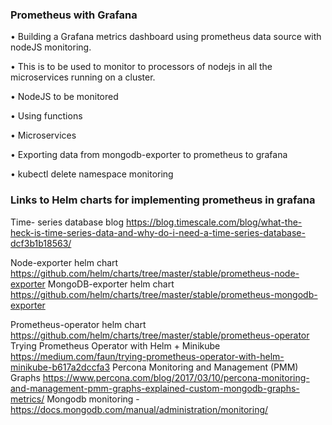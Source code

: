 ### Prometheus with Grafana
•  Building a Grafana metrics dashboard using prometheus data source with nodeJS monitoring.

•  This is to be used to monitor to processors of nodejs in all the microservices running on a cluster.

•  NodeJS to be monitored

•  Using functions

•  Microservices 

•  Exporting data from mongodb-exporter to prometheus to grafana

• kubectl delete namespace monitoring

### Links to Helm charts for implementing prometheus in grafana
Time- series database blog https://blog.timescale.com/blog/what-the-heck-is-time-series-data-and-why-do-i-need-a-time-series-database-dcf3b1b18563/

Node-exporter helm chart
https://github.com/helm/charts/tree/master/stable/prometheus-node-exporter
MongoDB-exporter helm chart
https://github.com/helm/charts/tree/master/stable/prometheus-mongodb-exporter

Prometheus-operator helm chart
https://github.com/helm/charts/tree/master/stable/prometheus-operator
Trying Prometheus Operator with Helm + Minikube
https://medium.com/faun/trying-prometheus-operator-with-helm-minikube-b617a2dccfa3
Percona Monitoring and Management (PMM) Graphs
https://www.percona.com/blog/2017/03/10/percona-monitoring-and-management-pmm-graphs-explained-custom-mongodb-graphs-metrics/
Mongodb monitoring - https://docs.mongodb.com/manual/administration/monitoring/
